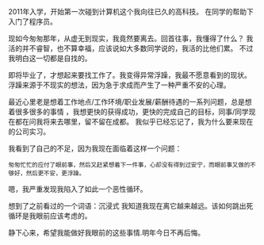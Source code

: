 2011年入学，开始第一次碰到计算机这个我向往已久的高科技。
在同学的帮助下入门了程序员。

现如今匆匆那年，从虚无到现实，我竟然要离去。回首往事，我懂得了什么？
我活的并不睿智，也不算幸福，应该说如大多数同学说的，我活的比他们累。
不过我明白这一切都是自找的。

即将毕业了，才想起来要找工作了。我变得异常浮躁，我最不愿意看到的现状。
浮躁来源于不现实的想法，因为急于求成而产生了一种严重不安的心理。

最近心里老是想着工作地点/工作环境/职业发展/薪酬待遇的一系列问题，总是想着很多很多的事情
，我想更快的获得成功，更快的完成自己的目标，同事/同学现在都在问我将来去哪里，留不留在成都。
我似乎已经忘记了，我为什么要来现在的公司实习。

我看到了自己的不足，因为我现在面临着这样一个问题：
	
	匆匆忙忙的应付了眼前事，然后又赶紧想着下一件事，心却没有得到过安宁，而眼前事又做的不够好，然后更不安，更浮躁。

嗯，我严重发现我陷入了如此一个恶性循环。

想到了之前看过的一个词语：沉浸式 我知道我现在离它越来越远。该如何跳出死循环是我眼前应该考虑的。

静下心来，希望我能做好我眼前的这些事情.明年今日不再后悔。